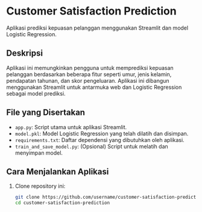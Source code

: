 # Customer Satisfaction Prediction

Aplikasi prediksi kepuasan pelanggan menggunakan Streamlit dan model Logistic Regression.

## Deskripsi
Aplikasi ini memungkinkan pengguna untuk memprediksi kepuasan pelanggan berdasarkan beberapa fitur seperti umur, jenis kelamin, pendapatan tahunan, dan skor pengeluaran. Aplikasi ini dibangun menggunakan Streamlit untuk antarmuka web dan Logistic Regression sebagai model prediksi.

## File yang Disertakan
- `app.py`: Script utama untuk aplikasi Streamlit.
- `model.pkl`: Model Logistic Regression yang telah dilatih dan disimpan.
- `requirements.txt`: Daftar dependensi yang dibutuhkan oleh aplikasi.
- `train_and_save_model.py`: (Opsional) Script untuk melatih dan menyimpan model.

## Cara Menjalankan Aplikasi
1. Clone repository ini:
   ```bash
   git clone https://github.com/username/customer-satisfaction-prediction.git
   cd customer-satisfaction-prediction
